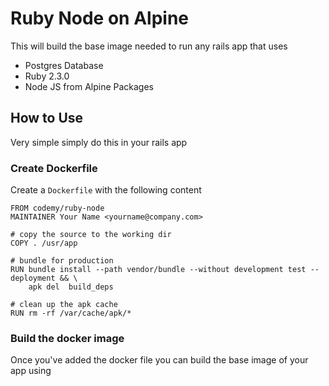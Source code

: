 # Ruby Node on Alpine

This will build the base image needed to run any rails app that uses

+ Postgres Database
+ Ruby 2.3.0
+ Node JS from Alpine Packages

## How to Use

Very simple simply do this in your rails app

### Create Dockerfile

Create a `Dockerfile` with the following content

```
FROM codemy/ruby-node
MAINTAINER Your Name <yourname@company.com>

# copy the source to the working dir
COPY . /usr/app

# bundle for production
RUN bundle install --path vendor/bundle --without development test --deployment && \
    apk del  build_deps

# clean up the apk cache
RUN rm -rf /var/cache/apk/*
```

### Build the docker image

Once you've added the docker file you can build the base image of your app using